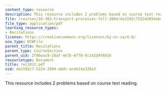 ```yaml
---
content_type: resource
description: This resource includes 2 problems based on course text reading.
file: /courses/10-302-transport-processes-fall-2004/da3192c752242894abdcaceb14a328a3_rec1012.pdf
file_type: application/pdf
learning_resource_types:
- Recitations
license: https://creativecommons.org/licenses/by-nc-sa/4.0/
ocw_type: OCWFile
parent_title: Recitations
parent_type: CourseSection
parent_uid: 2f06eac9-28af-4e7b-6f78-8c142d9f8b16
resourcetype: Document
title: rec1012.pdf
uid: da3192c7-5224-2894-abdc-aceb14a328a3
---
```

This resource includes 2 problems based on course text reading.